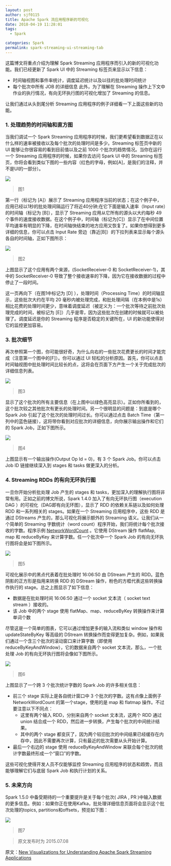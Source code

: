 ```yaml
---
layout: post
author: sjf0115
title: Apache Spark 流应用程序新的可视化
date: 2018-04-19 11:28:01
tags:
  - Spark

categories: Spark
permalink: spark-streaming-ui-streaming-tab
---
```


这篇博文将重点介绍为理解 Spark Streaming 应用程序而引入的新的可视化功能。我们已经更新了 Spark UI 中的 Streaming 标签页来显示以下信息：
- 时间轴视图和事件率统计，调度延迟统计以及以往的批处理时间统计
- 每个批次中所有 JOB 的详细信息
此外，为了理解在 Streaming 操作上下文中作业的执行情况，有向无环执行图的可视化增加了 Streaming 的信息。

让我们通过从头到尾分析 Streaming 应用程序的例子详细看一下上面这些新的功能。

### 1. 处理趋势的时间轴和直方图

当我们调试一个 Spark Streaming 应用程序的时候，我们更希望看到数据正在以什么样的速率被接收以及每个批次的处理时间是多少。Streaming 标签页中新的 UI 能够让你很容易的看到目前值以及之前 1000 个批次的趋势情况。当你在运行一个 Streaming 应用程序的时候，如果你去访问 Spark UI 中的 Streaming 标签页，你将会看到类似下图的一些内容（红色的字母，例如[A]，是我们的注释，并不是UI的一部分）。

![](img-spark-streaming-ui-streaming-tab-1.png)

> 图1

第一行（标记为 [A]）展示了 Streaming 应用程序当前的状态；在这个例子中，应用已经以1秒的批处理间隔运行了将近40分钟;在它下面是输入速率（Input rate）的时间轴（标记为 [B]），显示了 Streaming 应用从它所有的源头以大约每秒 49 个事件的速度接收数据。在这个例子中，时间轴（标记为[C]）显示了在中间位置平均速率有明显的下降，在时间轴快结束的地方应用又恢复了。如果你想得到更多详细的信息，你可以点击 Input Rate 旁边（靠近[B]）的下拉列表来显示每个源头各自的时间轴，正如下图所示：

![](img-spark-streaming-ui-streaming-tab-2.png)

> 图2

上图显示了这个应用有两个来源，(SocketReceiver-0 和 SocketReceiver-1)，其中的 SocketReceiver-0 导致了整个接收速率的下降，因为它在接收数据的过程中停止了一段时间。

这一页再向下（在图1中标记为 [D] ），处理时间（Processing Time）的时间轴显示，这些批次大约在平均 20 毫秒内被处理完成，和批处理间隔（在本例中是1s）相比花费的处理时间更少，意味着调度延迟（被定义为：一个批次等待之前批次处理完成的时间，被标记为 [E]）几乎是零，因为这些批次在创建的时候就可以被处理了。调度延迟是你的 Streaming 程序是否稳定的关键所在，UI 的新功能使得对它的监控更加容易。

### 3. 批次细节

再次参照第一个图，你可能很好奇，为什么向右的一些批次花费更长的时间才能完成（注意第一个图中的[F]）。你可以通过 UI 轻松的分析原因。首先，你可以点击时间轴视图中批处理时间比较长的点，这将会在页面下方产生一个关于完成批次的详细信息列表。

![](img-spark-streaming-ui-streaming-tab-3.png)

> 图3

显示了这个批次的所有主要信息（在上图中以绿色高亮显示）。正如你所看到的，这个批次较之其他批次有更长的处理时间。另一个很明显的问题是：到底是哪个 Spark Job 引起了这个批次的处理时间过长。你可以通过点击 Batch Time（第一列中的蓝色链接），这将带你看到对应批次的详细信息，向你展示输出操作和它们的 Spark Job，正如下图所示。

![](img-spark-streaming-ui-streaming-tab-4.png)

> 图4

上图显示有一个输出操作(Output Op Id = 0)，有 3 个 Spark Job。你可以点击 Job ID 链接继续深入到 stages 和 tasks 做更深入的分析。

### 4. Streaming RDDs 的有向无环执行图

一旦你开始分析批处理 Job 产生的 stages 和 tasks，更加深入的理解执行图将非常有用。正如之前的博文所说，Spark 1.4.0 加入了有向无环执行图（execution DAG ）的可视化（DAG即有向无环图），显示了 RDD 的依赖关系链以及如何处理 RDD 和一系列相关的 stages。如果在一个 Streaming 应用程序中，这些 RDD 是通过 DStreams 产生的，那么可视化将展示额外的 Streaming 语义。让我们从一个简单的 Streaming 字数统计（word count）程序开始，我们将统计每个批次接收的字数。程序示例 [NetworkWordCount](https://github.com/apache/spark/blob/master/examples/src/main/scala/org/apache/spark/examples/streaming/NetworkWordCount.scala) 。它使用 DStream 操作 flatMap, map 和 reduceByKey 来计算字数。任一个批次中一个 Spark Job 的有向无环执行图将会是如下图所示。

![](img-spark-streaming-ui-streaming-tab-5.png)

> 图5

可视化展示中的黑点代表着在批处理时 16:06:50 由 DStream 产生的 RDD。蓝色阴影的正方形是指用来转换 RDD 的 DStream 操作，粉色的方框代表这些转换操作执行的 stage。总之上图显示了如下信息：
- 数据是在批处理时间 16:06:50 通过一个 socket 文本流（ socket text stream ）接收的。
- 该 Job 中的两个 stage 使用 flatMap、map、reduceByKey 转换操作来计算单词个数

尽管这是一个简单的图表，它可以通过增加更多的输入流和类似 window 操作和 updateStateByKey 等高级的 DStream 转换操作而变得更加复杂。例如，如果我们通过一个含三个批次的滚动窗口来计算字数（即使用 reduceByKeyAndWindow），它的数据来自两个 socket 文本流，那么，一个批处理 Job 的有向无环执行图将会像如下图所示。

![](img-spark-streaming-ui-streaming-tab-6.png)

> 图6

上图显示了一个跨 3 个批次统计字数的 Spark Job 的许多相关信息：
- 前三个 stage 实际上是各自统计窗口中 3 个批次的字数。这有点像上面例子 NetworkWordCount 的第一个stage，使用的是 map 和 flatmap 操作。不过要注意以下不同点：
  - 这里有两个输入 RDD，分别来自两个 socket 文本流，这两个 RDD 通过 union 结合成一个 RDD，然后进一步转换，产生每个批次的中间统计结果。
  - 其中的两个 stage 都变灰了，因为两个较旧批次的中间结果已经缓存在内存中，因此不需要再次计算，只有最近的批次需要从头开始计算。
- 最后一个右边的 stage 使用 reduceByKeyAndWindow 来联合每个批次的统计字数最终形成一个“窗口”的字数。

这些可视化使得开发人员不仅能够监控 Streaming 应用程序的状态和趋势，而且能够理解它们与底层 Spark Job 和执行计划的关系。

### 5. 未来方向

Spark 1.5.0 中备受期待的一个重要提升是关于每个批次( JIRA ,  PR )中输入数据的更多信息。例如：如果你正在使用Kafka，批处理详细信息页面将会显示这个批次处理的topics, partitions和offsets，预览如下图：

![](img-spark-streaming-ui-streaming-tab-7.png)

> 图7

> 原文发布时为 2015.07.08

原文：[New Visualizations for Understanding Apache Spark Streaming Applications](https://databricks.com/blog/2015/07/08/new-visualizations-for-understanding-apache-spark-streaming-applications.html)
